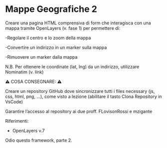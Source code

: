 # Mappe Geografiche 2

Creare una pagina HTML comprensiva di form che interagisca con una mappa tramite OpenLayers 
(v. fase 1) per permettere di:

-Regolare il centro e lo zoom della mappa

-Convertire un indirizzo in un marker sulla mappa

-Rimuovere un marker dalla mappa


N.B. Per ottenere le coordinate (lat, lng) da un indirizzo, utilizzare Nominatim (v. link)

⚠️ COSA CONSEGNARE: ⚠️

Creare un repository GitHub dove sincronizzare tutti i files necessary (js, css, html, png, …),
come visto a lezione (abilitare il tasto Clona Repository in VsCode)

Garantire l’accesso al repository ai due proff. FLovisonRossi e mzigante

Riferimenti:
- OpenLayers v.7

Odio questo framework, parte 2.

